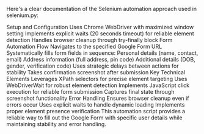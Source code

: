Here's a clear documentation of the Selenium automation approach used in selenium.py:

Setup and Configuration
Uses Chrome WebDriver with maximized window setting
Implements explicit waits (20 seconds timeout) for reliable element detection
Handles browser cleanup through try-finally block
Form Automation Flow
Navigates to the specified Google Form URL
Systematically fills form fields in sequence:
Personal details (name, contact, email)
Address information (full address, pin code)
Additional details (DOB, gender, verification code)
Uses strategic delays between actions for stability
Takes confirmation screenshot after submission
Key Technical Elements
Leverages XPath selectors for precise element targeting
Uses WebDriverWait for robust element detection
Implements JavaScript click execution for reliable form submission
Captures final state through screenshot functionality
Error Handling
Ensures browser cleanup even if errors occur
Uses explicit waits to handle dynamic loading
Implements proper element presence verification
This automation script provides a reliable way to fill out the Google Form with specific user details while maintaining stability and error handling.
